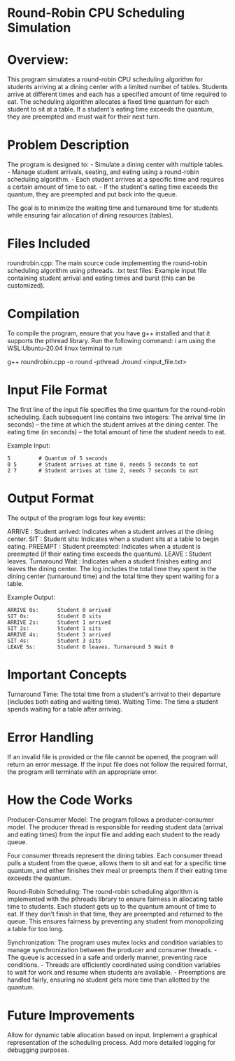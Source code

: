 # Round-Robin CPU Scheduling Simulation

# Overview:
This program simulates a round-robin CPU scheduling algorithm for students arriving at a dining center with a limited number
of tables. Students arrive at different times and each has a specified amount of time required to eat. The scheduling algorithm
allocates a fixed time quantum for each student to sit at a table. If a student's eating time exceeds the quantum, they are preempted
and must wait for their next turn.

# Problem Description
The program is designed to:
    - Simulate a dining center with multiple tables.
    - Manage student arrivals, seating, and eating using a round-robin scheduling algorithm.
    - Each student arrives at a specific time and requires a certain amount of time to eat.
    - If the student's eating time exceeds the quantum, they are preempted and put back into the queue.

The goal is to minimize the waiting time and turnaround time for students while ensuring fair allocation of dining resources (tables).

# Files Included
roundrobin.cpp: The main source code implementing the round-robin scheduling algorithm using pthreads.
.txt test files: Example input file containing student arrival and eating times and burst (this can be customized).

# Compilation
To compile the program, ensure that you have g++ installed and that it supports the pthread library. Run the following command: 
i am using the WSL:Ubuntu-20.04 linux terminal to run 

g++ roundrobin.cpp -o round -pthread
./round <input_file.txt>

# Input File Format
The first line of the input file specifies the time quantum for the round-robin scheduling.
Each subsequent line contains two integers:
The arrival time (in seconds) – the time at which the student arrives at the dining center.
The eating time (in seconds) – the total amount of time the student needs to eat.

Example Input:

    5         # Quantum of 5 seconds
    0 5       # Student arrives at time 0, needs 5 seconds to eat
    2 7       # Student arrives at time 2, needs 7 seconds to eat

# Output Format
The output of the program logs four key events:

ARRIVE <timestamp>: Student <id> arrived: Indicates when a student arrives at the dining center.
SIT <timestamp>: Student <id> sits: Indicates when a student sits at a table to begin eating.
PREEMPT <timestamp>: Student <id> preempted: Indicates when a student is preempted (if their eating time exceeds the quantum).
LEAVE <timestamp>: Student <id> leaves. Turnaround <time> Wait <time>: Indicates when a student finishes eating and leaves the dining center. The log includes the total time they spent in the dining center (turnaround time) and the total time they spent waiting for a table.

Example Output:

    ARRIVE 0s:      Student 0 arrived
    SIT 0s:         Student 0 sits
    ARRIVE 2s:      Student 1 arrived
    SIT 2s:         Student 1 sits
    ARRIVE 4s:      Student 3 arrived
    SIT 4s:         Student 3 sits
    LEAVE 5s:       Student 0 leaves. Turnaround 5 Wait 0

# Important Concepts
Turnaround Time: The total time from a student's arrival to their departure (includes both eating and waiting time).
Waiting Time: The time a student spends waiting for a table after arriving.

# Error Handling
If an invalid file is provided or the file cannot be opened, the program will return an error message.
If the input file does not follow the required format, the program will terminate with an appropriate error.

# How the Code Works
Producer-Consumer Model: The program follows a producer-consumer model. The producer thread is responsible for reading
student data (arrival and eating times) from the input file and adding each student to the ready queue.

Four consumer threads represent the dining tables. Each consumer thread pulls a student from the queue, allows them to sit and eat 
for a specific time quantum, and either finishes their meal or preempts them if their eating time exceeds the quantum.

Round-Robin Scheduling: The round-robin scheduling algorithm is implemented with the pthreads library to ensure fairness in allocating 
table time to students. Each student gets up to the quantum amount of time to eat. If they don’t finish in that time,
they are preempted and returned to the queue. This ensures fairness by preventing any student from monopolizing a table for too long.

Synchronization: The program uses mutex locks and condition variables to manage synchronization between the producer and consumer threads.
    - The queue is accessed in a safe and orderly manner, preventing race conditions.
    - Threads are efficiently coordinated using condition variables to wait for work and resume when students are available.
    - Preemptions are handled fairly, ensuring no student gets more time than allotted by the quantum.


# Future Improvements
Allow for dynamic table allocation based on input.
Implement a graphical representation of the scheduling process.
Add more detailed logging for debugging purposes.
